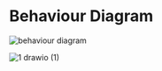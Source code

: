 # Behaviour Diagram
![behaviour diagram](https://user-images.githubusercontent.com/94418525/143292403-dcdadb2e-90f4-4eb9-9819-47edca640086.png)

![1 drawio (1)](https://user-images.githubusercontent.com/94418525/143107333-0e41e0a5-a0d1-46a5-a6a4-738b5075b9df.png)
